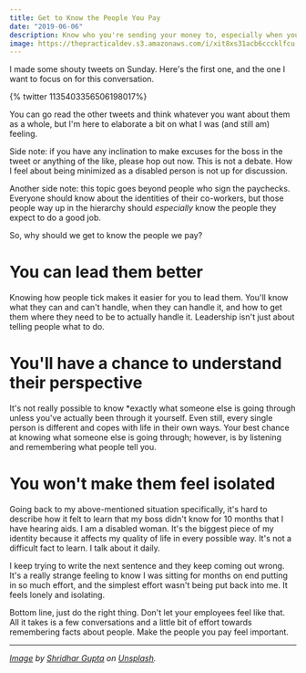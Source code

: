 ```yaml
---
title: Get to Know the People You Pay
date: "2019-06-06"
description: Know who you're sending your money to, especially when you send them a lot.
image: https://thepracticaldev.s3.amazonaws.com/i/xit8xs31acb6cccklfcu.jpg
---
```


I made some shouty tweets on Sunday. Here's the first one, and the one I want to focus on for this conversation.

{% twitter 1135403356506198017%}

You can go read the other tweets and think whatever you want about them as a whole, but I'm here to elaborate a bit on what I was (and still am) feeling.

Side note: if you have any inclination to make excuses for the boss in the tweet or anything of the like, please hop out now. This is not a debate. How I feel about being minimized as a disabled person is not up for discussion.

Another side note: this topic goes beyond people who sign the paychecks. Everyone should know about the identities of their co-workers, but those people way up in the hierarchy should _especially_ know the people they expect to do a good job.

So, why should we get to know the people we pay?

# You can lead them better

Knowing how people tick makes it easier for you to lead them. You'll know what they can and can't handle, when they can handle it, and how to get them where they need to be to actually handle it. Leadership isn't just about telling people what to do.

# You'll have a chance to understand their perspective

It's not really possible to know \*exactly what someone else is going through unless you've actually been through it yourself. Even still, every single person is different and copes with life in their own ways. Your best chance at knowing what someone else is going through; however, is by listening and remembering what people tell you.

# You won't make them feel isolated

Going back to my above-mentioned situation specifically, it's hard to describe how it felt to learn that my boss didn't know for 10 months that I have hearing aids. I am a disabled woman. It's the biggest piece of my identity because it affects my quality of life in every possible way. It's not a difficult fact to learn. I talk about it daily.

I keep trying to write the next sentence and they keep coming out wrong. It's a really strange feeling to know I was sitting for months on end putting in so much effort, and the simplest effort wasn't being put back into me. It feels lonely and isolating.

Bottom line, just do the right thing. Don't let your employees feel like that. All it takes is a few conversations and a little bit of effort towards remembering facts about people. Make the people you pay feel important.

---

_[Image](https://unsplash.com/photos/dZxQn4VEv2M) by [Shridhar Gupta](https://unsplash.com/@shridhar) on [Unsplash](https://unsplash.com)._
